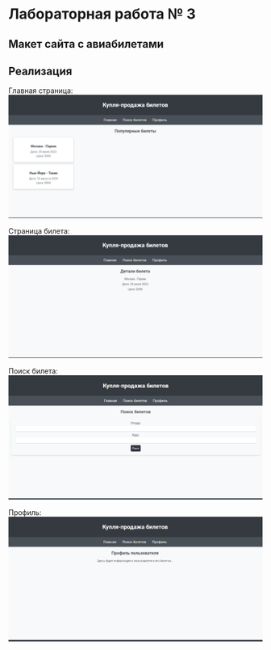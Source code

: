 # Лабораторная работа № 3

## Макет сайта с авиабилетами

## Реализация

Главная страница:
![](doc\image1.png)

Страница билета:
![](doc\image2.png)

Поиск билета:
![](doc\image3.png)

Профиль:
![](doc\image4.png)

##
